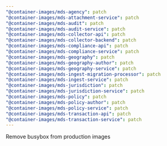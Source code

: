 ```yaml
---
"@container-images/mds-agency": patch
"@container-images/mds-attachment-service": patch
"@container-images/mds-audit": patch
"@container-images/mds-audit-service": patch
"@container-images/mds-collector-api": patch
"@container-images/mds-collector-backend": patch
"@container-images/mds-compliance-api": patch
"@container-images/mds-compliance-service": patch
"@container-images/mds-geography": patch
"@container-images/mds-geography-author": patch
"@container-images/mds-geography-service": patch
"@container-images/mds-ingest-migration-processor": patch
"@container-images/mds-ingest-service": patch
"@container-images/mds-jurisdiction": patch
"@container-images/mds-jurisdiction-service": patch
"@container-images/mds-policy": patch
"@container-images/mds-policy-author": patch
"@container-images/mds-policy-service": patch
"@container-images/mds-transaction-api": patch
"@container-images/mds-transaction-service": patch
---
```


Remove busybox from production images
